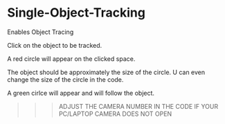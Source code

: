 # Single-Object-Tracking
Enables Object Tracing

Click on the object to be tracked.

A red circle will appear on the clicked space.

The object should be approximately the size of the circle. U can even change the size of the circle in the code.

A green cirlce will appear and will follow the object.

>>> ADJUST THE CAMERA NUMBER IN THE CODE IF YOUR PC/LAPTOP CAMERA DOES NOT OPEN 

